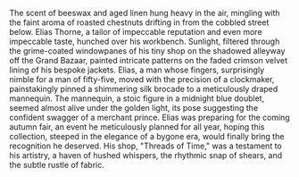 The scent of beeswax and aged linen hung heavy in the air, mingling with the faint aroma of roasted chestnuts drifting in from the cobbled street below.  Elias Thorne, a tailor of impeccable reputation and even more impeccable taste, hunched over his workbench.  Sunlight, filtered through the grime-coated windowpanes of his tiny shop on the shadowed alleyway off the Grand Bazaar, painted intricate patterns on the faded crimson velvet lining of his bespoke jackets.  Elias, a man whose fingers, surprisingly nimble for a man of fifty-five, moved with the precision of a clockmaker, painstakingly pinned a shimmering silk brocade to a meticulously draped mannequin.  The mannequin, a stoic figure in a midnight blue doublet, seemed almost alive under the golden light, its pose suggesting the confident swagger of a merchant prince.  Elias was preparing for the coming autumn fair, an event he meticulously planned for all year, hoping this collection, steeped in the elegance of a bygone era, would finally bring the recognition he deserved.  His shop, "Threads of Time," was a testament to his artistry, a haven of hushed whispers, the rhythmic snap of shears, and the subtle rustle of fabric.
